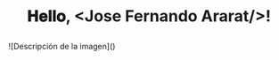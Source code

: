 <h1 align="center">
 
  𝐇𝐞𝐥𝐥𝐨, &lt;Jose Fernando Ararat/&gt;!
  
</h1>
![Descripción de la imagen]()



